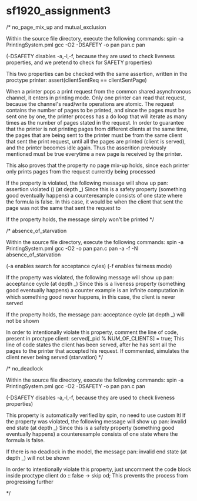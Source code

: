 # sf1920_assignment3

/*
no_page_mix_up and mutual_exclusion

Within the source file directory, execute the following commands:
spin -a PrintingSystem.pml
gcc -O2 -DSAFETY -o pan pan.c
pan

(-DSAFETY disables -a,-l,-f, because they are used to check liveness properties, and we pretend to check for SAFETY properties)

This two properties can be checked with the same assertion, written in the proctype printer:
assert(clientSentReq == clientSentPage)

When a printer pops a print request from the common shared asynchronous channel, it enters in printing mode. Only one printer can read that request, because the channel's read/write operations are atomic.
The request contains the number of pages to be printed, and since the pages must be sent one by one, the printer process has a do loop that will iterate as many times as the number of pages stated in the request.
In order to guarantee that the printer is not printing pages from different clients at the same time, the pages that are being sent to the printer must be from the same client that sent the print request, until all the pages are printed (client is served), and the printer becomes idle again. Thus the asserition previously mentioned must be true everytime a new page is received by the printer.

This also proves that the property no page mix-up holds, since each printer only prints pages from the request currently being processed

If the property is violated, the following message will show up
pan: assertion violated (<bool expression>) (at depth _)
Since this is a safety property (something good eventually happens)
a counterexample consists of one state where the formula is false.
In this case, it would be when the client that sent the page was not the same that sent the request to

If the property holds, the message simply won't be printed
*/

/*
absence_of_starvation

Within the source file directory, execute the following commands:
spin -a PrintingSystem.pml
gcc -O2 -o pan pan.c
pan -a -f -N absence_of_starvation

(-a enables search for acceptance cyles)
(-f enables fairness mode)

If the property was violated, the following message will show up
pan: acceptance cycle (at depth _)
Since this is a liveness property (something good eventually happens)
a counter example is an inﬁnite computation in which something good never happens, in this case, the client is never served

If the property holds, the message pan: acceptance cycle (at depth _) will not be shown

In order to intentionally violate this property, comment the line of code, present in proctype client:
served[_pid % NUM_OF_CLIENTS] = true;
This line of code states the client has been served, after he has sent all the pages to the printer that accepted his request. If commented, simulates the client never being served (starvation)
*/

/*
no_deadlock

Within the source file directory, execute the following commands:
spin -a PrintingSystem.pml
gcc -O2 -DSAFETY -o pan pan.c
pan

(-DSAFETY disables -a,-l,-f, because they are used to check liveness properties)

This property is automatically verified by spin, no need to use custom ltl
If the property was violated, the following message will show up
pan: invalid end state (at depth _)
Since this is a safety property (something good eventually happens)
a counterexample consists of one state where the formula is false.

If there is no deadlock in the model, the message pan: invalid end state (at depth _) will not be shown

In order to intentionally violate this property, just uncomment the code block inside proctype client
do
:: false -> skip
od;
This prevents the process from progressing further



*/